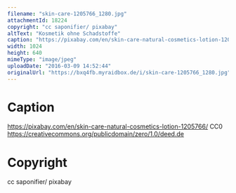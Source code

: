 ```yaml
---
filename: "skin-care-1205766_1280.jpg"
attachmentId: 18224
copyright: "cc saponifier/ pixabay"
altText: "Kosmetik ohne Schadstoffe"
caption: "https://pixabay.com/en/skin-care-natural-cosmetics-lotion-1205766/\nCC0\nhttps://creativecommons.org/publicdomain/zero/1.0/deed.de"
width: 1024
height: 640
mimeType: "image/jpeg"
uploadDate: "2016-03-09 14:52:44"
originalUrl: "https://bxq4fb.myraidbox.de/i/skin-care-1205766_1280.jpg"
---
```


# Caption

https://pixabay.com/en/skin-care-natural-cosmetics-lotion-1205766/
CC0
https://creativecommons.org/publicdomain/zero/1.0/deed.de

# Copyright

cc saponifier/ pixabay
